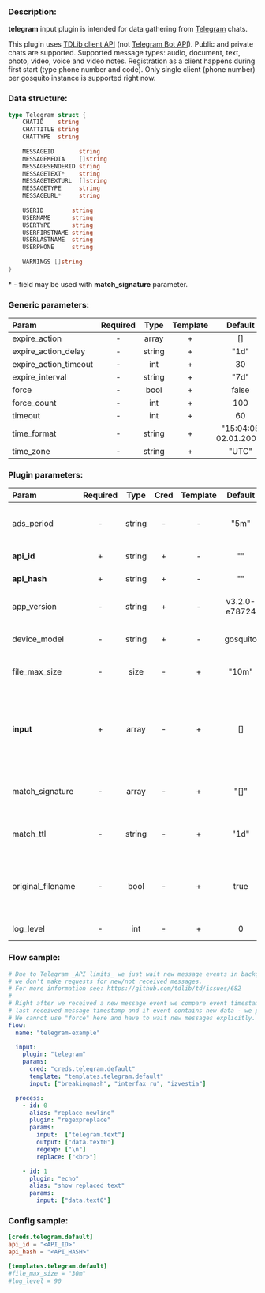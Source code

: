 ### Description:

**telegram** input plugin is intended for data gathering from [Telegram](https://telegram.org/) chats.    
  
This plugin uses [TDLib client API](https://core.telegram.org/tdlib) (not [Telegram Bot API](https://core.telegram.org/bots/api)). Public and private chats are supported. Supported message types: audio, document, text, photo, video, voice and video notes. Registration as a client happens during first start (type phone number and code). Only single client (phone number) per gosquito instance is supported right now.

### Data structure:

```go
type Telegram struct {
    CHATID    string
    CHATTITLE string
    CHATTYPE  string
    
    MESSAGEID       string
    MESSAGEMEDIA    []string
    MESSAGESENDERID string
    MESSAGETEXT*    string
    MESSAGETEXTURL  []string
    MESSAGETYPE     string
    MESSAGEURL*     string
    
    USERID        string
    USERNAME      string
    USERTYPE      string
    USERFIRSTNAME string
    USERLASTNAME  string
    USERPHONE     string
	
    WARNINGS []string
}
```

&ast; - field may be used with **match_signature** parameter.

### Generic parameters:

| Param                 | Required |  Type  | Template |        Default        |
|:----------------------|:--------:|:------:|:--------:|:---------------------:|
| expire_action         |    -     | array  |    +     |          []           |
| expire_action_delay   |    -     | string |    +     |         "1d"          |
| expire_action_timeout |    -     |  int   |    +     |          30           |
| expire_interval       |    -     | string |    +     |         "7d"          |
| force                 |    -     |  bool  |    +     |         false         |
| force_count           |    -     |  int   |    +     |          100          |
| timeout               |    -     |  int   |    +     |          60           |
| time_format           |    -     | string |    +     | "15:04:05 02.01.2006" |
| time_zone             |    -     | string |    +     |         "UTC"         |


### Plugin parameters:

| Param             | Required |  Type  | Cred | Template |    Default    |      Example       | Description                                                                                                |
|:------------------|:--------:|:------:|:----:|:--------:|:-------------:|:------------------:|:-----------------------------------------------------------------------------------------------------------|
| ads_period        |    -     | string |  -   |    -     |     "5m"      |        "1h"        | [Sponsored messages](https://core.telegram.org/api/sponsored-messages) receiving interval.                 |
| **api_id**        |    +     | string |  +   |    -     |      ""       |         ""         | [Telegram Apps](https://core.telegram.org/api/obtaining_api_id)                                            |
| **api_hash**      |    +     | string |  +   |    -     |      ""       |         ""         | [Telegram Apps](https://core.telegram.org/api/obtaining_api_id)                                            |
| app_version       |    -     | string |  +   |    -     | v3.2.0-e78724 |      "0.0.1"       | Custom application version.                                                                                |
| device_model      |    -     | string |  +   |    -     |   gosquito    |  "Redmi Note 42"   | Custom device model.                                                                                       |
| file_max_size     |    -     |  size  |  -   |    +     |     "10m"     |        "1g"        | Maximum file size for download.                                                                            |
| **input**         |    +     | array  |  -   |    +     |      []       |  ["breakingmash"]  | List of Telegram chats ("t.me/+" pattern is considered as a private chat).                                 |
| match_signature   |    -     | array  |  -   |    +     |     "[]"      | ["source", "time"] | Match new messages by signature.                                                                           |
| match_ttl         |    -     | string |  -   |    +     |     "1d"      |       "24h"        | TTL (Time To Live) for matched signatures.                                                                 |
| original_filename |    -     |  bool  |  -   |    +     |     true      |       false        | Use original file names with random generated suffix.                                                      |
| log_level         |    -     |  int   |  -   |    +     |       0       |         90         | [TDLib Log Level](https://core.telegram.org/tdlib/docs/classtd_1_1td__api_1_1set_log_verbosity_level.html) |


### Flow sample:

```yaml
# Due to Telegram _API limits_ we just wait new message events in background,
# we don't make requests for new/not received messages.
# For more information see: https://github.com/tdlib/td/issues/682
#
# Right after we received a new message event we compare event timestamp with
# last received message timestamp and if event contains new data - we process new data.
# We cannot use "force" here and have to wait new messages explicitly.
flow:
  name: "telegram-example"

  input:
    plugin: "telegram"
    params:
      cred: "creds.telegram.default"
      template: "templates.telegram.default"
      input: ["breakingmash", "interfax_ru", "izvestia"]

  process:
    - id: 0
      alias: "replace newline"
      plugin: "regexpreplace"
      params:
        input:  ["telegram.text"]
        output: ["data.text0"]
        regexp: ["\n"]
        replace: ["<br>"]

    - id: 1
      plugin: "echo"
      alias: "show replaced text"
      params:
        input: ["data.text0"]

```


### Config sample:

```toml
[creds.telegram.default]
api_id = "<API_ID>"
api_hash = "<API_HASH>"

[templates.telegram.default]
#file_max_size = "30m"
#log_level = 90
```


